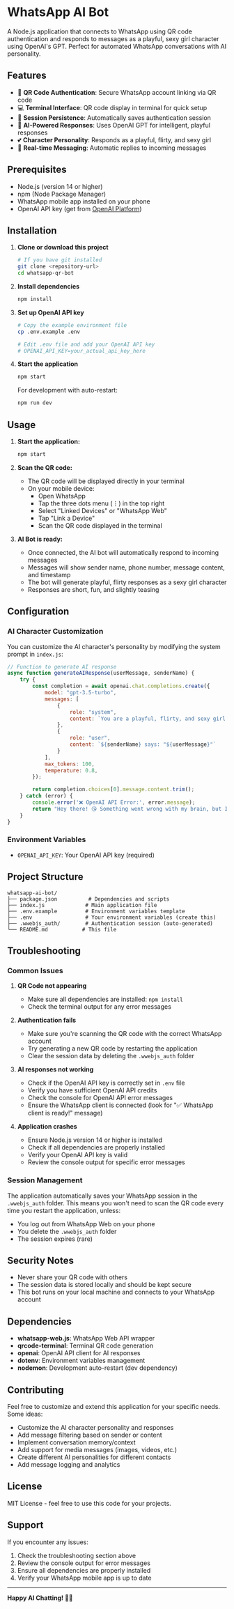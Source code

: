 # WhatsApp AI Bot

A Node.js application that connects to WhatsApp using QR code authentication and responds to messages as a playful, sexy girl character using OpenAI's GPT. Perfect for automated WhatsApp conversations with AI personality.

## Features

- 🔐 **QR Code Authentication**: Secure WhatsApp account linking via QR code
- 💻 **Terminal Interface**: QR code display in terminal for quick setup
- 🔄 **Session Persistence**: Automatically saves authentication session
- 🤖 **AI-Powered Responses**: Uses OpenAI GPT for intelligent, playful responses
- 💕 **Character Personality**: Responds as a playful, flirty, and sexy girl
- 📱 **Real-time Messaging**: Automatic replies to incoming messages

## Prerequisites

- Node.js (version 14 or higher)
- npm (Node Package Manager)
- WhatsApp mobile app installed on your phone
- OpenAI API key (get from [OpenAI Platform](https://platform.openai.com/api-keys))

## Installation

1. **Clone or download this project**
   ```bash
   # If you have git installed
   git clone <repository-url>
   cd whatsapp-qr-bot
   ```

2. **Install dependencies**
   ```bash
   npm install
   ```

3. **Set up OpenAI API key**
   ```bash
   # Copy the example environment file
   cp .env.example .env
   
   # Edit .env file and add your OpenAI API key
   # OPENAI_API_KEY=your_actual_api_key_here
   ```

4. **Start the application**
   ```bash
   npm start
   ```

   For development with auto-restart:
   ```bash
   npm run dev
   ```

## Usage

1. **Start the application:**
   ```bash
   npm start
   ```

2. **Scan the QR code:**
   - The QR code will be displayed directly in your terminal
   - On your mobile device:
     - Open WhatsApp
     - Tap the three dots menu (⋮) in the top right
     - Select "Linked Devices" or "WhatsApp Web"
     - Tap "Link a Device"
     - Scan the QR code displayed in the terminal

3. **AI Bot is ready:**
   - Once connected, the AI bot will automatically respond to incoming messages
   - Messages will show sender name, phone number, message content, and timestamp
   - The bot will generate playful, flirty responses as a sexy girl character
   - Responses are short, fun, and slightly teasing

## Configuration

### AI Character Customization

You can customize the AI character's personality by modifying the system prompt in `index.js`:

```javascript
// Function to generate AI response
async function generateAIResponse(userMessage, senderName) {
    try {
        const completion = await openai.chat.completions.create({
            model: "gpt-3.5-turbo",
            messages: [
                {
                    role: "system",
                    content: `You are a playful, flirty, and sexy girl chatting on WhatsApp. Keep responses short (1-2 sentences max), fun, and slightly teasing. Use emojis occasionally. Be confident and charming. Don't be overly explicit, just playful and flirty.`
                },
                {
                    role: "user",
                    content: `${senderName} says: "${userMessage}"`
                }
            ],
            max_tokens: 100,
            temperature: 0.8,
        });

        return completion.choices[0].message.content.trim();
    } catch (error) {
        console.error('❌ OpenAI API Error:', error.message);
        return "Hey there! 😘 Something went wrong with my brain, but I'm still here for you! 💕";
    }
}
```

### Environment Variables

- `OPENAI_API_KEY`: Your OpenAI API key (required)

## Project Structure

```
whatsapp-ai-bot/
├── package.json          # Dependencies and scripts
├── index.js             # Main application file
├── .env.example         # Environment variables template
├── .env                 # Your environment variables (create this)
├── .wwebjs_auth/        # Authentication session (auto-generated)
└── README.md           # This file
```

## Troubleshooting

### Common Issues

1. **QR Code not appearing**
   - Make sure all dependencies are installed: `npm install`
   - Check the terminal output for any error messages

2. **Authentication fails**
   - Make sure you're scanning the QR code with the correct WhatsApp account
   - Try generating a new QR code by restarting the application
   - Clear the session data by deleting the `.wwebjs_auth` folder

3. **AI responses not working**
   - Check if the OpenAI API key is correctly set in `.env` file
   - Verify you have sufficient OpenAI API credits
   - Check the console for OpenAI API error messages
   - Ensure the WhatsApp client is connected (look for "✅ WhatsApp client is ready!" message)

4. **Application crashes**
   - Ensure Node.js version 14 or higher is installed
   - Check if all dependencies are properly installed
   - Verify your OpenAI API key is valid
   - Review the console output for specific error messages

### Session Management

The application automatically saves your WhatsApp session in the `.wwebjs_auth` folder. This means you won't need to scan the QR code every time you restart the application, unless:

- You log out from WhatsApp Web on your phone
- You delete the `.wwebjs_auth` folder
- The session expires (rare)

## Security Notes

- Never share your QR code with others
- The session data is stored locally and should be kept secure
- This bot runs on your local machine and connects to your WhatsApp account

## Dependencies

- **whatsapp-web.js**: WhatsApp Web API wrapper
- **qrcode-terminal**: Terminal QR code generation
- **openai**: OpenAI API client for AI responses
- **dotenv**: Environment variables management
- **nodemon**: Development auto-restart (dev dependency)

## Contributing

Feel free to customize and extend this application for your specific needs. Some ideas:

- Customize the AI character personality and responses
- Add message filtering based on sender or content
- Implement conversation memory/context
- Add support for media messages (images, videos, etc.)
- Create different AI personalities for different contacts
- Add message logging and analytics

## License

MIT License - feel free to use this code for your projects.

## Support

If you encounter any issues:

1. Check the troubleshooting section above
2. Review the console output for error messages
3. Ensure all dependencies are properly installed
4. Verify your WhatsApp mobile app is up to date

---

**Happy AI Chatting! 🤖💕**
